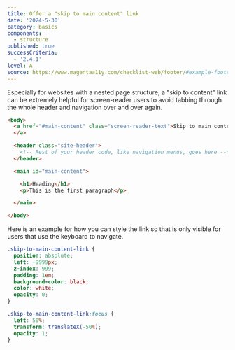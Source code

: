 ```yaml
---
title: Offer a "skip to main content" link
date: '2024-5-30'
category: basics
components:
  - structure
published: true
successCriteria:
  - '2.4.1'
level: A
source: https://www.magentaa11y.com/checklist-web/footer/#example-footer
---
```


Especially for websites with a nested page structure, a "skip to content" link can be extremely helpful for screen-reader users to avoid tabbing through the whole header and navigation over and over again.

```html
<body>
  <a href="#main-content" class="screen-reader-text">Skip to main content
  </a>

  <header class="site-header">
    <!-- Rest of your header code, like navigation menus, goes here -->
  </header>

  <main id="main-content">

    <h1>Heading</h1>
    <p>This is the first paragraph</p>

  </main>

</body>
```

Here is an example for how you can style the link so that is only visible for users that use the keyboard to navigate.

```css
.skip-to-main-content-link {
  position: absolute;
  left: -9999px;
  z-index: 999;
  padding: 1em;
  background-color: black;
  color: white;
  opacity: 0;
}

.skip-to-main-content-link:focus {
  left: 50%;
  transform: translateX(-50%);
  opacity: 1;
}
```
